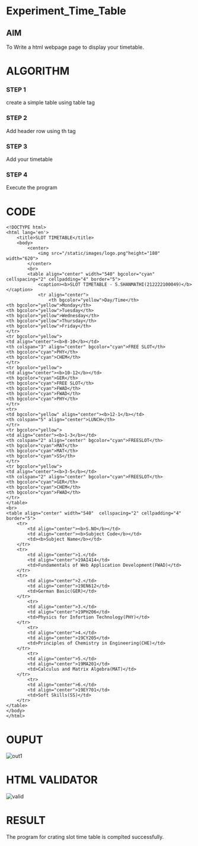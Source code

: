 # Experiment_Time_Table

## AIM
To Write a html webpage page to display your timetable.

# ALGORITHM
### STEP 1
create a simple table using table tag

### STEP 2
Add header row using th tag

### STEP 3
Add your timetable

### STEP 4
Execute the program


# CODE
```
<!DOCTYPE html>
<html lang='en'>
    <title>SLOT TIMETABLE</title>
    <body>
        <center>
            <img src="/static/images/logo.png"height="180" width="620">
        </center>
        <br>
        <table align="center" width="540" bgcolor="cyan" cellspacing="2" cellpadding="4" border="5">
            <caption><b>SLOT TIMETABLE - S.SHANMATHI(212222100049)</b></caption> 
            <tr align="center">
                <th bgcolor="yellow">Day/Time</th>
<th bgcolor="yellow">Monday</th>
<th bgcolor="yellow">Tuesday</th>
<th bgcolor="yellow">Wednesday</th>
<th bgcolor="yellow">Thursday</th>
<th bgcolor="yellow">Friday</th>
</tr>
<tr bgcolor="yellow">
<td align="center"><b>8-10</b></td>
<th colspan="3" align="center" bgcolor="cyan">FREE SLOT</th>
<th bgcolor="cyan">PHY</th>
<th bgcolor="cyan">CHEM</th>
</tr>
<tr bgcolor="yellow">
<td align="center"><b>10-12</b></td>
<th bgcolor="cyan">GER</th>
<th bgcolor="cyan">FREE SLOT</th>
<th bgcolor="cyan">FWAD</th>
<th bgcolor="cyan">FWAD</th>
<th bgcolor="cyan">PHY</th>
</tr>
<tr>
<td bgcolor="yellow" align="center"><b>12-1</b></td>
<th colspan="5" align="center">LUNCH</th>
</tr>
<tr bgcolor="yellow">
<td align="center"><b>1-3</b></td>
<th colspan="2" align="center" bgcolor="cyan">FREESLOT</th>
<th bgcolor="cyan">MAT</th>
<th bgcolor="cyan">MAT</th>
<th bgcolor="cyan">SS</th>
</tr>
<tr bgcolor="yellow">
<td align="center"><b>3-5</b></td>
<th colspan="2" align="center" bgcolor="cyan">FREESLOT</th>
<th bgcolor="cyan">GER</th>
<th bgcolor="cyan">CHEM</th>
<th bgcolor="cyan">FWAD</th>
</tr>
</table>
<br>
<table align="center" width="540"  cellspacing="2" cellpadding="4" border="5">
    <tr>
        <td align="center"><b>S.NO</b></td>
        <td align="center"><b>Subject Code</b></td>
        <td><b>Subject Name</b></td>
    </tr>
    <tr>
        <td align="center">1.</td>
        <td align="center">19AI414</td>
        <td>Fundamentals of Web Application Development(FWAD)</td>
    </tr>
    <tr>
        <td align="center">2.</td>
        <td align="center">19EN612</td>
        <td>German Basic(GER)</td>
    </tr>
        <tr>
        <td align="center">3.</td>
        <td align="center">19PH206</td>
        <td>Physics for Infortion Technology(PHY)</td>
    </tr>
        <tr>
        <td align="center">4.</td>
        <td align="center">19CY205</td>
        <td>Principles of Chemistry in Engineering(CHE)</td>
    </tr>
        <tr>
        <td align="center">5.</td>
        <td align="center">19MA201</td>
        <td>Calculus and Matrix Algebra(MAT)</td>
    </tr>
        <tr>
        <td align="center">6.</td>
        <td align="center">19EY701</td>
        <td>Soft Skills(SS)</td>
    </tr>
</table>
</body>
</html>
```

# OUPUT
![out1](https://github.com/ShanmathiShanmugam/timetable/assets/121243595/4e65e623-1287-484b-b3aa-59981954a3fa)


# HTML VALIDATOR
![valid](https://github.com/ShanmathiShanmugam/timetable/assets/121243595/6371284a-e729-49fd-b430-ac5a2abc5f7d)

# RESULT
The program for crating slot time table is complted successfully.
